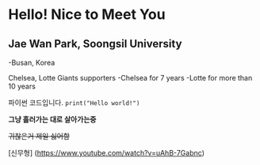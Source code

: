 # Hello! Nice to Meet You
## Jae Wan Park, Soongsil University

-Busan, Korea

Chelsea, Lotte Giants supporters
-Chelsea for 7 years
-Lotte for more than 10 years

파이썬 코드입니다. `print("Hello world!")`

**그냥 흘러가는 대로 살아가는중**

~~귀찮은거 제일 싫어함~~

[신무형] (https://www.youtube.com/watch?v=uAhB-7Gabnc)
